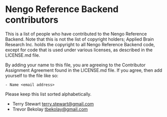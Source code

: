 Nengo Reference Backend contributors
====================================

This is a list of people who have contributed to the Nengo Reference
Backend.  Note that this is not the list of copyright holders;
Applied Brain Research Inc. holds the copyright to
all Nengo Reference Backend code, except for code that is used under
various licenses, as described in the LICENSE.md file.

By adding your name to this file, you are agreeing
to the Contributor Assignment Agreement found in
the LICENSE.md file. If you agree, then add yourself
to the file like so:

```
- Name <email address>
```

Please keep this list sorted alphabetically.

- Terry Stewart <terry.stewart@gmail.com>
- Trevor Bekolay <tbekolay@gmail.com>
